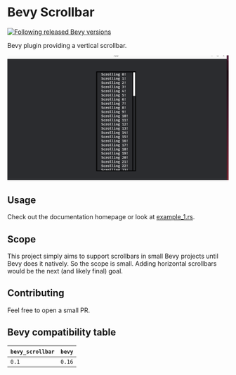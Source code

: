 # Bevy Scrollbar

[![Following released Bevy versions](https://img.shields.io/badge/Bevy%20tracking-released%20version-lightblue)](https://bevyengine.org/learn/quick-start/plugin-development/#main-branch-tracking)

Bevy plugin providing a vertical scrollbar.

![Gif showcasing the plugin](showcase.gif)

## Usage

Check out the documentation homepage or look at [example_1.rs](examples/example_1.rs).

## Scope

This project simply aims to support scrollbars in small Bevy projects until Bevy does it natively. So the scope is small. Adding horizontal scrollbars would be the next (and likely final) goal.

## Contributing

Feel free to open a small PR.

## Bevy compatibility table

| `bevy_scrollbar` | `bevy` |
| :--              | :--    |
| `0.1`            | `0.16` |
